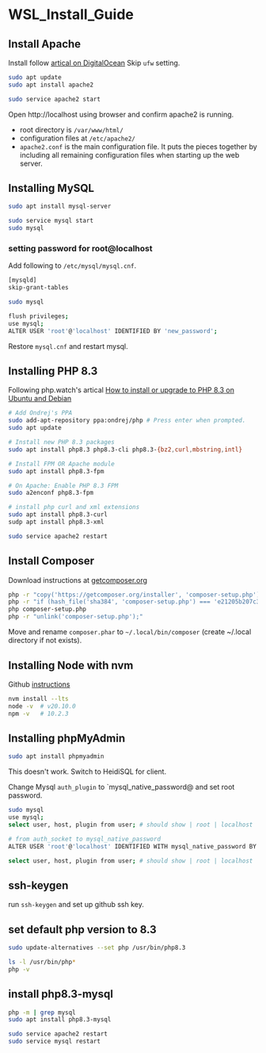 # WSL_Install_Guide

## Install Apache

Install follow [artical on DigitalOcean](https://www.digitalocean.com/community/tutorials/how-to-install-linux-apache-mysql-php-lamp-stack-on-ubuntu-22-04)
Skip `ufw` setting.

```sh
sudo apt update
sudo apt install apache2

sudo service apache2 start
```

Open http://localhost using browser and confirm apache2 is running.

* root directory is `/var/www/html/`
* configuration files at `/etc/apache2/`
* `apache2.conf` is the main configuration file. It puts the pieces together by including all remaining configuration files when starting up the web server.

## Installing MySQL

```sh
sudo apt install mysql-server

sudo service mysql start
sudo mysql
```

### setting password for root@localhost

Add following to `/etc/mysql/mysql.cnf`.

```sh
[mysqld]
skip-grant-tables
```

```sh
sudo mysql

flush privileges;
use mysql;
ALTER USER 'root'@'localhost' IDENTIFIED BY 'new_password';
```

Restore `mysql.cnf` and restart mysql.


## Installing PHP 8.3

Following php.watch's artical [How to install or upgrade to PHP 8.3 on Ubuntu and Debian](https://php.watch/articles/php-8.3-install-upgrade-on-debian-ubuntu#php83-ubuntu-quick)
```sh
# Add Ondrej's PPA
sudo add-apt-repository ppa:ondrej/php # Press enter when prompted.
sudo apt update

# Install new PHP 8.3 packages
sudo apt install php8.3 php8.3-cli php8.3-{bz2,curl,mbstring,intl}

# Install FPM OR Apache module
sudo apt install php8.3-fpm

# On Apache: Enable PHP 8.3 FPM
sudo a2enconf php8.3-fpm

# install php curl and xml extensions
sudo apt install php8.3-curl
sudp apt install php8.3-xml

sudo service apache2 restart
```

## Install Composer

Download instructions at [getcomposer.org](https://getcomposer.org/download/)

```sh
php -r "copy('https://getcomposer.org/installer', 'composer-setup.php');"
php -r "if (hash_file('sha384', 'composer-setup.php') === 'e21205b207c3ff031906575712edab6f13eb0b361f2085f1f1237b7126d785e826a450292b6cfd1d64d92e6563bbde02') { echo 'Installer verified'; } else { echo 'Installer corrupt'; unlink('composer-setup.php'); } echo PHP_EOL;"
php composer-setup.php
php -r "unlink('composer-setup.php');"
```
Move and rename `composer.phar` to `~/.local/bin/composer` (create ~/.local directory if not exists).

## Installing Node with nvm

Github [instructions](https://github.com/nvm-sh/nvm)

```sh
nvm install --lts
node -v  # v20.10.0
npm -v   # 10.2.3
```

## Installing phpMyAdmin

```sh
sudo apt install phpmyadmin
```

This doesn't work. Switch to HeidiSQL for client.

Change Mysql `auth_plugin` to `mysql_native_password@ and set root password.
```sh
sudo mysql
use mysql;
select user, host, plugin from user; # should show | root | localhost | auth_socket |

# from auth_socket to mysql_native_password
ALTER USER 'root'@'localhost' IDENTIFIED WITH mysql_native_password BY 'password';

select user, host, plugin from user; # should show | root | localhost | mysql_native_password |
```

## ssh-keygen

run `ssh-keygen` and set up github ssh key.

## set default php version to 8.3

```sh
sudo update-alternatives --set php /usr/bin/php8.3

ls -l /usr/bin/php*
php -v
```

## install php8.3-mysql

```sh
php -m | grep mysql
sudo apt install php8.3-mysql

sudo service apache2 restart
sudo service mysql restart
```


